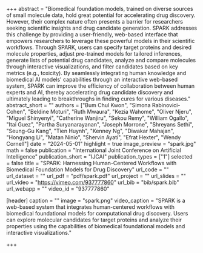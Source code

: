 +++
abstract = "Biomedical foundation models, trained on diverse sources of small molecule data, hold great potential for accelerating drug discovery. However, their complex nature often presents a barrier for researchers seeking scientific insights and drug candidate generation. SPARK addresses this challenge by providing a user-friendly, web-based interface that empowers researchers to leverage these powerful models in their scientific workflows. Through SPARK, users can specify target proteins and desired molecule properties, adjust pre-trained models for tailored inferences, generate lists of potential drug candidates, analyze and compare molecules through interactive visualizations, and filter candidates based on key metrics (e.g., toxicity). By seamlessly integrating human knowledge and biomedical AI models' capabilities through an interactive web-based system, SPARK can improve the efficiency of collaboration between human experts and AI, thereby accelerating drug candidate discovery and ultimately leading to breakthroughs in finding cures for various diseases."
abstract_short = ""
authors = ["Bum Chul Kwon", "Simona Rabinovici-Cohen", "Beldine Moturi", "Ruth Mwaura", "Kezia Wahome", "Oliver Njeru", "Miguel Shinyenyi", "Catherine Wanjiru", "Sekou Remy", "William Ogallo", "Itai Guez", "Partha Suryanarayanan", "Joseph Morrone", "Shreyans Sethi", "Seung-Gu Kang", "Tien Huynh", "Kenney Ng", "Diwakar Mahajan", "Hongyang Li", "Matan Ninio", "Shervin Ayati", "Efrat Hexter", "Wendy Cornell"]
date = "2024-05-01"
highlight = true
image_preview = "spark.jpg"
math = false
publication = "International Joint Conference on Artificial Intelligence"
publication_short = "IJCAI"
publication_types = ["1"]
selected = false
title = "SPARK: Harnessing Human-Centered Workflows with Biomedical Foundation Models for Drug Discovery"
url_code = ""
url_dataset = ""
url_pdf = "pdf/spark.pdf"
url_project = ""
url_slides = ""
url_video = "https://vimeo.com/937777860"
url_bib = "bib/spark.bib"
url_webapp = ""
video_id = "937777860"


[header]
  caption = ""
  image = "spark.png"
  video_caption = "SPARK is a web-based system that integrates human-centered workflows with biomedical foundational models for computational drug discovery. Users can explore molecular candidates for target proteins and analyze their properties using the capabilities of biomedical foundational models and interactive visualizations."

+++

